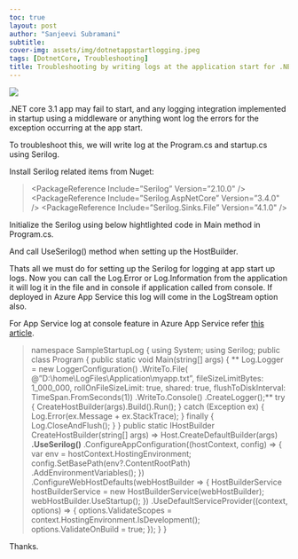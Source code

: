 ```yaml
---
toc: true
layout: post
author: "Sanjeevi Subramani"
subtitle: 
cover-img: assets/img/dotnetappstartlogging.jpeg
tags: [DotnetCore, Troubleshooting]
title: Troubleshooting by writing logs at the application start for .NET core app using Serilog
---
```


![](https://cdn-images-1.medium.com/max/2000/1*-xYp4lT93KUu1teArXv5-w.jpeg)

.NET core 3.1 app may fail to start, and any logging integration implemented in startup using a middleware or anything wont log the errors for the exception occurring at the app start.

To troubleshoot this, we will write log at the Program.cs and startup.cs using Serilog.

Install Serilog related items from Nuget:
>  <PackageReference Include=”Serilog” Version=”2.10.0" />
 <PackageReference Include=”Serilog.AspNetCore” Version=”3.4.0" />
 <PackageReference Include=”Serilog.Sinks.File” Version=”4.1.0" />

Initialize the Serilog using below hightlighted code in Main method in Program.cs.

And call UseSerilog() method when setting up the HostBuilder.

Thats all we must do for setting up the Serilog for logging at app start up logs. Now you can call the Log.Error or Log.Information from the application it will log it in the file and in console if application called from console. If deployed in Azure App Service this log will come in the LogStream option also.

For App Service log at console feature in Azure App Service refer [this article](https://medium.com/lkg-in-it/troubleshooting-http-error-500-30-79e3b4f660ee).
>  namespace SampleStartupLog
{
 using System;
 using Serilog;
>  public class Program
 {
 public static void Main(string[] args)
 {
 **
Log.Logger = new LoggerConfiguration()
 .WriteTo.File(
 @”D:\home\LogFiles\Application\myapp.txt”,
 fileSizeLimitBytes: 1_000_000,
 rollOnFileSizeLimit: true,
 shared: true,
 flushToDiskInterval: TimeSpan.FromSeconds(1))
 .WriteTo.Console()
 .CreateLogger();**
>  try
 {
 CreateHostBuilder(args).Build().Run();
 }
 catch (Exception ex)
 {
 Log.Error(ex.Message + ex.StackTrace);
 }
 finally
 {
 Log.CloseAndFlush();
 }
 }
>  public static IHostBuilder CreateHostBuilder(string[] args) =>
 Host.CreateDefaultBuilder(args)
 **.UseSerilog()**
 .ConfigureAppConfiguration((hostContext, config) =>
 {
 var env = hostContext.HostingEnvironment;
>  config.SetBasePath(env?.ContentRootPath)
 .AddEnvironmentVariables();
 })
 .ConfigureWebHostDefaults(webHostBuilder =>
 {
 HostBuilderService hostBuilderService = new HostBuilderService(webHostBuilder);
 webHostBuilder.UseStartup<Startup>();
 })
 .UseDefaultServiceProvider((context, options) =>
 {
 options.ValidateScopes = context.HostingEnvironment.IsDevelopment();
 options.ValidateOnBuild = true;
 });
 }
}

Thanks.
